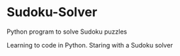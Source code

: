 # Sudoku-Solver
Python program to solve Sudoku puzzles

Learning to code in Python.
Staring with a Sudoku solver
